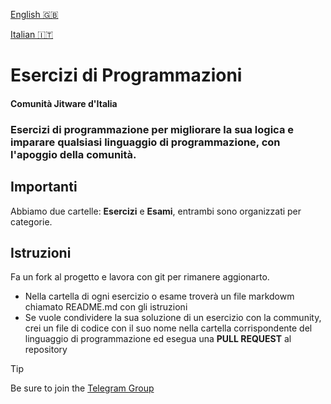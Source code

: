 [English 🇬🇧](README.md)

[Italian 🇮🇹 ](README.it.md)

# Esercizi di Programmazioni
#### Comunità Jitware d'Italia

### Esercizi di programmazione per migliorare la sua logica e imparare qualsiasi linguaggio di programmazione, con l'apoggio della comunità.

## Importanti
Abbiamo due cartelle: **Esercizi** e **Esami**, entrambi sono organizzati per categorie.

## Istruzioni
Fa un fork al progetto e lavora con git per rimanere aggionarto.
- Nella cartella di ogni esercizio o esame troverà un file markdowm chiamato README.md con gli istruzioni
- Se vuole condividere la sua soluzione di un esercizio con la community, crei un file di codice con il suo nome nella cartella corrispondente del linguaggio di programmazione ed esegua una **PULL REQUEST** al repository


> [!TIP]
>  Be sure to join the [Telegram Group](https://t.me/+czW6N3Ei_gQ2NGFk) 